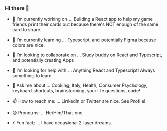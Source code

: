 ### Hi there 👋

<!--
**glitjch/glitjch** is a ✨ _special_ ✨ repository because its `README.md` (this file) appears on your GitHub profile.
-->


- 🔭 I’m currently working on ...
  Building a React app to help my game friends print their cards out because there's NOT enough of the same card to   share.
  
- 🌱 I’m currently learning ...
  Typescript, and potentially Figma because colors are nice.

- 👯 I’m looking to collaborate on ...
  Study buddy on React and Typescript, and potentially creating Apps 
  
- 🤔 I’m looking for help with ...
  Anything React and Typescript! Always something to learn.
  
- 💬 Ask me about ...
  Cooking, Italy, Health, Consumer Psychology, keyboard shortcuts, brainstorming, your life questions, code!
  
- 📫 How to reach me: ...
  LinkedIn or Twitter are nice. See Profile!
  
- 😄 Pronouns: ...
  He/Him/That-one
  
- ⚡ Fun fact: ...
  I have occasional 2-layer dreams. 
